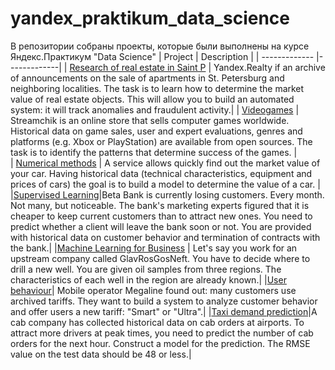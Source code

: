 # yandex_praktikum_data_science
В репозитории собраны проекты, которые были выполнены на курсе Яндекс.Практикум "Data Science"
| Project        | Description  |
| ------------- |-------------| 
| [Research of real estate in Saint P](https://nbviewer.jupyter.org/github/anyaprian/yandex_praktikum_data_science/blob/main/Projects/%D0%9D%D0%B5%D0%B4%D0%B2%D0%B8%D0%B6%D0%B8%D0%BC%D0%BE%D1%81%D1%82%D1%8C.ipynb)       | Yandex.Realty if an archive of announcements on the sale of apartments in St. Petersburg and neighboring localities. The task is to learn how to determine the market value of real estate objects. This will allow you to build an automated system: it will track anomalies and fraudulent activity.| 
| [Videogames](https://nbviewer.jupyter.org/github/anyaprian/yandex_praktikum_data_science/blob/60406b6832ca51ec953fbe7efb912f6da0e58405/games.ipynb)   | Streamchik is an online store that sells computer games worldwide. Historical data on game sales, user and expert evaluations, genres and platforms (e.g. Xbox or PlayStation) are available from open sources. The task is to identify the patterns that determine success of the games.      |   
| [Numerical methods](https://nbviewer.jupyter.org/github/anyaprian/yandex_praktikum_data_science/blob/main/Projects/%D0%A1%D1%82%D0%BE%D0%B8%D0%BC%D0%BE%D1%81%D1%82%D1%8C%20%D0%B0%D0%B2%D1%82%D0%BE%D0%BC%D0%BE%D0%B1%D0%B8%D0%BB%D1%8F.ipynb) | A service allows quickly find out the market value of your car. Having historical data (technical characteristics, equipment and prices of cars) the goal is to build a model to determine the value of a car.      | 
|[Supervised Learning](https://nbviewer.jupyter.org/github/anyaprian/yandex_praktikum_data_science/blob/main/Projects/%D0%9E%D1%82%D1%82%D0%BE%D0%BA%20%D0%BA%D0%BB%D0%B8%D0%B5%D0%BD%D1%82%D0%BE%D0%B2.ipynb)|Beta Bank is currently losing customers. Every month. Not many, but noticeable. The bank's marketing experts figured that it is cheaper to keep current customers than to attract new ones. You need to predict whether a client will leave the bank soon or not. You are provided with historical data on customer behavior and termination of contracts with the bank.|
|[Machine Learning for Business](https://nbviewer.jupyter.org/github/anyaprian/yandex_praktikum_data_science/blob/main/Projects/%D0%9C%D0%B5%D1%81%D1%82%D0%BE%D1%80%D0%BE%D0%B6%D0%B4%D0%B5%D0%BD%D0%B8%D1%8F.ipynb) | Let's say you work for an upstream company called GlavRosGosNeft. You have to decide where to drill a new well. You are given oil samples from three regions. The characteristics of each well in the region are already known.|
|[User behaviour](https://nbviewer.jupyter.org/github/anyaprian/yandex_praktikum_data_science/blob/main/Projects/%D0%A2%D0%B0%D1%80%D0%B8%D1%84%D1%8B.ipynb)| Mobile operator Megaline found out: many customers use archived tariffs. They want to build a system to analyze customer behavior and offer users a new tariff: "Smart" or "Ultra".|
|[Taxi demand prediction](https://nbviewer.jupyter.org/github/anyaprian/yandex_praktikum_data_science/blob/main/Projects/%D0%9F%D1%80%D0%BE%D0%B3%D0%BD%D0%BE%D0%B7%D0%B8%D1%80%D0%BE%D0%B2%D0%B0%D0%BD%D0%B8%D0%B5%20%D0%B7%D0%B0%D0%BA%D0%B0%D0%B7%D0%BE%D0%B2%20%D1%82%D0%B0%D0%BA%D1%81%D0%B8.ipynb)|A cab company has collected historical data on cab orders at airports. To attract more drivers at peak times, you need to predict the number of cab orders for the next hour. Construct a model for the prediction. The RMSE value on the test data should be 48 or less.|
